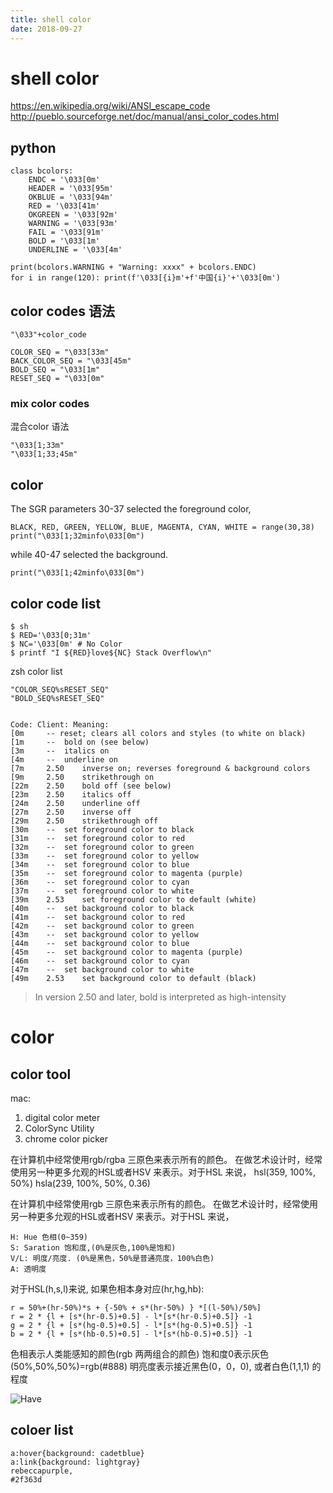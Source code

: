 ```yaml
---
title: shell color
date: 2018-09-27
---
```

# shell color
https://en.wikipedia.org/wiki/ANSI_escape_code
http://pueblo.sourceforge.net/doc/manual/ansi_color_codes.html

## python

    class bcolors:
        ENDC = '\033[0m'
        HEADER = '\033[95m'
        OKBLUE = '\033[94m'
        RED = '\033[41m'
        OKGREEN = '\033[92m'
        WARNING = '\033[93m'
        FAIL = '\033[91m'
        BOLD = '\033[1m'
        UNDERLINE = '\033[4m'

    print(bcolors.WARNING + "Warning: xxxx" + bcolors.ENDC)
    for i in range(120): print(f'\033[{i}m'+f'中国{i}'+'\033[0m')    

## color codes 语法

    "\033"+color_code

    COLOR_SEQ = "\033[33m"
    BACK_COLOR_SEQ = "\033[45m"
    BOLD_SEQ = "\033[1m"
    RESET_SEQ = "\033[0m"

### mix color codes
混合color 语法

    "\033[1;33m"
    "\033[1;33;45m"

## color
The SGR parameters 30-37 selected the foreground color,

    BLACK, RED, GREEN, YELLOW, BLUE, MAGENTA, CYAN, WHITE = range(30,38)
    print("\033[1;32minfo\033[0m")

while 40-47 selected the background.

    print("\033[1;42minfo\033[0m")

## color code list

    $ sh
    $ RED='\033[0;31m'
    $ NC='\033[0m' # No Color
    $ printf "I ${RED}love${NC} Stack Overflow\n"

zsh color list

    "COLOR_SEQ%sRESET_SEQ"
    "BOLD_SEQ%sRESET_SEQ"


    Code: Client: Meaning:
    [0m     -- reset; clears all colors and styles (to white on black)
    [1m     --  bold on (see below)
    [3m     --  italics on
    [4m     --  underline on
    [7m     2.50    inverse on; reverses foreground & background colors
    [9m     2.50    strikethrough on
    [22m    2.50    bold off (see below)
    [23m    2.50    italics off
    [24m    2.50    underline off
    [27m    2.50    inverse off
    [29m    2.50    strikethrough off
    [30m    --  set foreground color to black
    [31m    --  set foreground color to red
    [32m    --  set foreground color to green
    [33m    --  set foreground color to yellow
    [34m    --  set foreground color to blue
    [35m    --  set foreground color to magenta (purple)
    [36m    --  set foreground color to cyan
    [37m    --  set foreground color to white
    [39m    2.53    set foreground color to default (white)
    [40m    --  set background color to black
    [41m    --  set background color to red
    [42m    --  set background color to green
    [43m    --  set background color to yellow
    [44m    --  set background color to blue
    [45m    --  set background color to magenta (purple)
    [46m    --  set background color to cyan
    [47m    --  set background color to white
    [49m    2.53    set background color to default (black)

>  In version 2.50 and later, bold is interpreted as high-intensity


# color
## color tool
mac:
1. digital color meter
1. ColorSync Utility
2. chrome color picker

在计算机中经常使用rgb/rgba 三原色来表示所有的颜色。 在做艺术设计时，经常使用另一种更多允观的HSL或者HSV 来表示。对于HSL 来说， 
    hsl(359, 100%, 50%)
    hsla(239, 100%, 50%, 0.36)

在计算机中经常使用rgb 三原色来表示所有的颜色。
在做艺术设计时，经常使用另一种更多允观的HSL或者HSV 来表示。对于HSL 来说，

	H: Hue 色相(0~359)
	S: Saration 饱和度,(0%是灰色,100%是饱和)
	V/L: 明度/亮度. (0%是黑色，50%是普通亮度，100%白色)
    A: 透明度

对于HSL(h,s,l)来说, 如果色相本身对应(hr,hg,hb):

	r = 50%+(hr-50%)*s + {-50% + s*(hr-50%) } *[(l-50%)/50%]
	r = 2 * {l + [s*(hr-0.5)+0.5] - l*[s*(hr-0.5)+0.5]} -1
	g = 2 * {l + [s*(hg-0.5)+0.5] - l*[s*(hg-0.5)+0.5]} -1
	b = 2 * {l + [s*(hb-0.5)+0.5] - l*[s*(hb-0.5)+0.5]} -1

色相表示人类能感知的颜色(rgb 两两组合的颜色)
饱和度0表示灰色(50%,50%,50%)=rgb(#888)
明亮度表示接近黑色(0，0，0), 或者白色(1,1,1) 的程度

![Have](/img/ria.color.hue.png)

## coloer list

    a:hover{background: cadetblue}
    a:link{background: lightgray}
    rebeccapurple, 
    #2f363d
